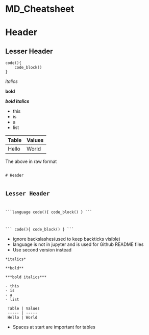 # MD_Cheatsheet

# Header

## Lesser Header

```language
code(){
    code_block()
}
```

*italics*

**bold**

***bold italics***

- this
- is
- a
- list


 Table | Values
 ----- | ----- 
 Hello | World

The above in raw format

<code>
# Header

## Lesser Header

\```language
code(){
    code_block()
}
\```

\```
code(){
    code_block()
}
\```
</code>
- ignore backslashes(used to keep backticks visible)
- language is not in jupyter and is used for Github README files
- Use second version instead
```
*italics*

**bold**

***bold italics***

- this
- is
- a
- list

 Table | Values
 ----- | ----- 
 Hello | World
```
- Spaces at start are important for tables
